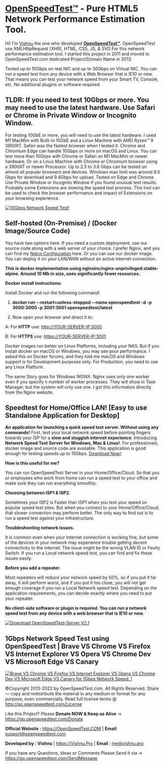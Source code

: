 # **[OpenSpeedTest™️](https://openspeedtest.com)** -  Pure HTML5 Network Performance Estimation Tool.

Hi! I'm [Vishnu](https://vishnu.pro) the one who developed **[OpenSpeedTest™️](https://openspeedtest.com)**. OpenSpeedTest use XMLHttpRequest (XHR), HTML, CSS, JS, & SVG For this network performance estimation tool. I started this project in 2011 and moved to OpenSpeedTest.com dedicated Project/Domain Name in 2013.

Tested up to 10Gbps on real NIC and up to 30Gbps on Virtual NIC. You can run a speed test from any device with a Web Browser that is IE10 or new. That means you can test your network speed from your Smart TV, Console, etc. No additional plugins or software required.

## TLDR: If you need to test 10Gbps or more. You may need to use the latest hardware. Use Safari or Chrome in Private Window or Incognito Window.


For testing 10GbE or more, you will need to use the latest hardware. I used M1 MacMini with Built-in 10GbE and a Linux Machine with AMD Ryzen™ 9 3900XT. Safari was the fastest browser when I tested it. Chrome and Chromium Edge can handle 10Gbps or more on macOS and Linux. You can test more than 10Gbps with Chrome or Safari on M1 MacMini or newer hardware. Or on a Linux Machine with Chrome or Chromium browser using a 3900XT or newer Processor. Up to 2.5 to 3.6 Gbps can be tested on almost all popular browsers and devices. Windows max limit was around 8.5 Gbps for download and 9.4Gbps for upload. Tested on Edge and Chrome. Use Private Window or Incognito Window if you found unusual test results. Probably some Extensions are slowing the speed test process. This tool can be used to check the browser performance and impact of Extensions on your browsing experience.

  
[![10Gbps Network Speed Test!](https://openspeedtest.com/images/Docker_youtube_icon.jpg)](https://www.youtube.com/embed/wpXMxh3FfXE "10Gbps Network Speed Test!") 

## Self-hosted (On-Premise) / (Docker Image/Source Code)

You have two options here. If you need a custom deployment, use our source code along with a web server of your choice. I prefer Nginx, and you can find my [Nginx Configuration](https://github.com/openspeedtest/Nginx-Configuration) here. Or you can use our docker image. You can deploy it on your LAN/WAN without an active internet connection.

**This is docker implementation using  nginxinc/nginx-unprivileged:stable-alpine. Around 10 Mb in size, uses significantly fewer resources.**

**Docker install instructions:**

Install Docker and run the following command!

1.  **docker run --restart=unless-stopped --name openspeedtest -d -p 3000:3000 -p 3001:3001 openspeedtest/latest**
    
2.  Now open your browser and direct it to:
    

A: For **HTTP** use:  [http://YOUR-SERVER-IP:3000](http://your-nas-ip:3000/)

B: For **HTTPS** use:  [https://YOUR-SERVER-IP:3001](https://your-nas-ip:3001/)

Docker images run better on Linux Platforms, including your NAS. But if you install docker on macOS or Windows, you may see poor performance. I asked this on Docker forums, and they told me macOS and Windows support is for Development purposes only. For Production, you need to use any Linux Platform.

The same Story goes for Windows NGINX. Nginx uses only one worker even if you specify n number of worker processes. They will show in Task Manager, but the system will only use one. I  got this information directly from the Nginx website.



## Speedtest for Home/Office LAN! [Easy to use Standalone Application for Desktop]

**An application for launching a quick speed test server. Without using any commands!** 
First, test your local network speed before pointing fingers towards your ISP for a **slow and sluggish internet experience**. Introducing **Network Speed Test Server for Windows, Mac & Linux!**. For professionals, docker image and source code are available. This application is good enough for testing speeds up to 15Gbps.  [Download Now!](https://go.openspeedtest.com/Server). 

**How is this useful for me?**  

You can run OpenSpeedTest Server in your Home/Office/Cloud. So that you or employees who work from home can run a speed test to your office and make sure they can run everything smoothly.

  
**Choosing between ISP1 & ISP2.**  

Sometimes your ISP2 is Faster than ISP1 when you test your speed on popular speed test sites. But when you connect to your Home/Office/Cloud, that slower connection may perform better. The only way to find out is to run a speed test against your infrastructure.

  
**Troubleshooting network issues.**  

It is common even when your Internet connection is working fine, but some of the devices in your network may experience trouble getting decent connectivity to the internet. The issue might be the wrong VLAN ID or Faulty Switch. If you run a Local network speed test, you can find and fix these issues easily.

  
**Before you add a repeater.**  

Most repeaters will reduce your network speed by 50%, so if you put it far away, it will perform worst, and if you put it too close, you will not get enough coverage if you run a Local Network speed test. Depending on the application requirements, you can decide exactly where you need to put your repeater.

  
**No client-side software or plugin is required. You can run a network speed test from any device with a web browser that is IE10 or new.**

[![Download OpenSpeedTest-Server V2.1](https://openspeedtest.com/images/OSTV2-SS.png)](https://go.openspeedtest.com/Server "Download OpenSpeedTest-Server V2.1")

## 1Gbps Network Speed Test using OpenSpeedTest | Brave VS Chrome VS Firefox VS Internet Explorer VS Opera VS Chrome Dev VS Microsoft Edge VS Canary
[![Brave VS Chrome VS Firefox VS Internet Explorer VS Opera VS Chrome Dev VS Microsoft Edge VS Canary for 1Gbps Network Speed.
!](https://openspeedtest.com/images/Browser-tested.jpg)](https://www.youtube.com/embed/K8KteNNe_p4 "Brave VS Chrome VS Firefox VS Internet Explorer VS Opera VS Chrome Dev VS Microsoft Edge VS Canary for 1Gbps Network Speed.")

©Copyright 2013-2022 by OpenSpeedTest.com. All Rights Reserved.
Share — copy and redistribute the material in any medium or format for any purpose, even commercially. Read full license terms @ http://go.openspeedtest.com/License

Like this Project? Please **Donate NOW & Keep us Alive** -> https://go.openspeedtest.com/Donate

**Official Website :** https://OpenSpeedTest.COM | **Email**: support@openspeedtest.com

**Developed by : Vishnu** | https://Vishnu.Pro | **Email** : me@vishnu.pro

If you have any Questions, ideas or Comments Please Send it via -> https://go.openspeedtest.com/SendMessage
